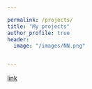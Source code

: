 ```yaml
---

permalink: /projects/
title: "My projects"
author_profile: true
header:
  image: "/images/NN.png"


---
```

[link](https://karanvir01.github.io/about/)
